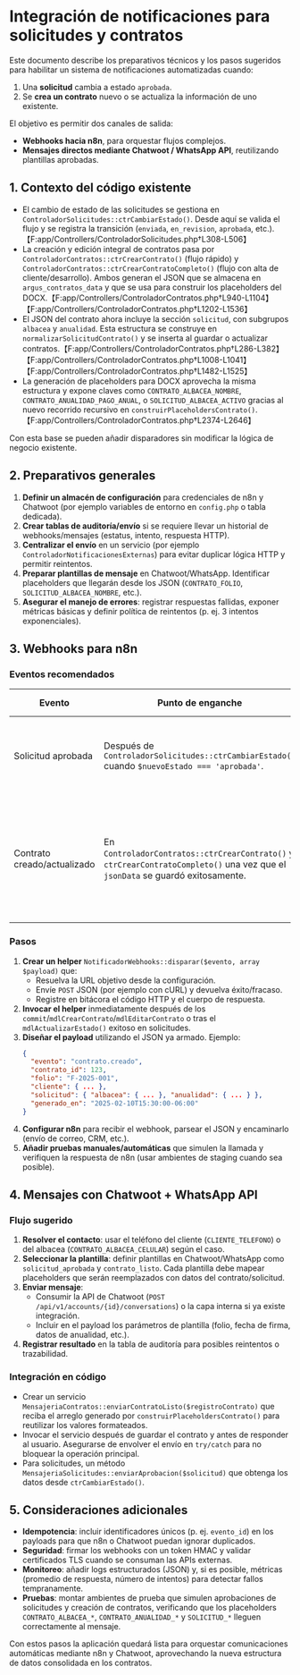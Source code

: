 # Integración de notificaciones para solicitudes y contratos

Este documento describe los preparativos técnicos y los pasos sugeridos para habilitar un sistema de notificaciones automatizadas cuando:

1. Una **solicitud** cambia a estado `aprobada`.
2. Se **crea un contrato** nuevo o se actualiza la información de uno existente.

El objetivo es permitir dos canales de salida:

* **Webhooks hacia n8n**, para orquestar flujos complejos.
* **Mensajes directos mediante Chatwoot / WhatsApp API**, reutilizando plantillas aprobadas.

## 1. Contexto del código existente

- El cambio de estado de las solicitudes se gestiona en `ControladorSolicitudes::ctrCambiarEstado()`. Desde aquí se valida el flujo y se registra la transición (`enviada`, `en_revision`, `aprobada`, etc.).【F:app/Controllers/ControladorSolicitudes.php†L308-L506】
- La creación y edición integral de contratos pasa por `ControladorContratos::ctrCrearContrato()` (flujo rápido) y `ControladorContratos::ctrCrearContratoCompleto()` (flujo con alta de cliente/desarrollo). Ambos generan el JSON que se almacena en `argus_contratos_data` y que se usa para construir los placeholders del DOCX.【F:app/Controllers/ControladorContratos.php†L940-L1104】【F:app/Controllers/ControladorContratos.php†L1202-L1536】
- El JSON del contrato ahora incluye la sección `solicitud`, con subgrupos `albacea` y `anualidad`. Esta estructura se construye en `normalizarSolicitudContrato()` y se inserta al guardar o actualizar contratos.【F:app/Controllers/ControladorContratos.php†L286-L382】【F:app/Controllers/ControladorContratos.php†L1008-L1041】【F:app/Controllers/ControladorContratos.php†L1482-L1525】
- La generación de placeholders para DOCX aprovecha la misma estructura y expone claves como `CONTRATO_ALBACEA_NOMBRE`, `CONTRATO_ANUALIDAD_PAGO_ANUAL`, o `SOLICITUD_ALBACEA_ACTIVO` gracias al nuevo recorrido recursivo en `construirPlaceholdersContrato()`.【F:app/Controllers/ControladorContratos.php†L2374-L2646】

Con esta base se pueden añadir disparadores sin modificar la lógica de negocio existente.

## 2. Preparativos generales

1. **Definir un almacén de configuración** para credenciales de n8n y Chatwoot (por ejemplo variables de entorno en `config.php` o tabla dedicada).
2. **Crear tablas de auditoría/envío** si se requiere llevar un historial de webhooks/mensajes (estatus, intento, respuesta HTTP).
3. **Centralizar el envío** en un servicio (por ejemplo `ControladorNotificacionesExternas`) para evitar duplicar lógica HTTP y permitir reintentos.
4. **Preparar plantillas de mensaje** en Chatwoot/WhatsApp. Identificar placeholders que llegarán desde los JSON (`CONTRATO_FOLIO`, `SOLICITUD_ALBACEA_NOMBRE`, etc.).
5. **Asegurar el manejo de errores**: registrar respuestas fallidas, exponer métricas básicas y definir política de reintentos (p. ej. 3 intentos exponenciales).

## 3. Webhooks para n8n

### Eventos recomendados

| Evento | Punto de enganche | Datos sugeridos |
| --- | --- | --- |
| Solicitud aprobada | Después de `ControladorSolicitudes::ctrCambiarEstado()` cuando `$nuevoEstado === 'aprobada'`. | `solicitud` completa, resumen del cliente, id de usuario que aprobó, timestamp. |
| Contrato creado/actualizado | En `ControladorContratos::ctrCrearContrato()` y `ctrCrearContratoCompleto()` una vez que el `jsonData` se guardó exitosamente. | JSON del contrato (`cliente`, `desarrollo`, `contrato`, `solicitud`), `contrato_id`, `folio`, usuario que realizó la acción. |

### Pasos

1. **Crear un helper** `NotificadorWebhooks::disparar($evento, array $payload)` que:
   - Resuelva la URL objetivo desde la configuración.
   - Envíe `POST` JSON (por ejemplo con cURL) y devuelva éxito/fracaso.
   - Registre en bitácora el código HTTP y el cuerpo de respuesta.
2. **Invocar el helper** inmediatamente después de los `commit`/`mdlCrearContrato`/`mdlEditarContrato` o tras el `mdlActualizarEstado()` exitoso en solicitudes.
3. **Diseñar el payload** utilizando el JSON ya armado. Ejemplo:
   ```json
   {
     "evento": "contrato.creado",
     "contrato_id": 123,
     "folio": "F-2025-001",
     "cliente": { ... },
     "solicitud": { "albacea": { ... }, "anualidad": { ... } },
     "generado_en": "2025-02-10T15:30:00-06:00"
   }
   ```
4. **Configurar n8n** para recibir el webhook, parsear el JSON y encaminarlo (envío de correo, CRM, etc.).
5. **Añadir pruebas manuales/automáticas** que simulen la llamada y verifiquen la respuesta de n8n (usar ambientes de staging cuando sea posible).

## 4. Mensajes con Chatwoot + WhatsApp API

### Flujo sugerido

1. **Resolver el contacto**: usar el teléfono del cliente (`CLIENTE_TELEFONO`) o del albacea (`CONTRATO_ALBACEA_CELULAR`) según el caso.
2. **Seleccionar la plantilla**: definir plantillas en Chatwoot/WhatsApp como `solicitud_aprobada` y `contrato_listo`. Cada plantilla debe mapear placeholders que serán reemplazados con datos del contrato/solicitud.
3. **Enviar mensaje**:
   - Consumir la API de Chatwoot (`POST /api/v1/accounts/{id}/conversations`) o la capa interna si ya existe integración.
   - Incluir en el payload los parámetros de plantilla (folio, fecha de firma, datos de anualidad, etc.).
4. **Registrar resultado** en la tabla de auditoría para posibles reintentos o trazabilidad.

### Integración en código

- Crear un servicio `MensajeriaContratos::enviarContratoListo($registroContrato)` que reciba el arreglo generado por `construirPlaceholdersContrato()` para reutilizar los valores formateados.
- Invocar el servicio después de guardar el contrato y antes de responder al usuario. Asegurarse de envolver el envío en `try/catch` para no bloquear la operación principal.
- Para solicitudes, un método `MensajeriaSolicitudes::enviarAprobacion($solicitud)` que obtenga los datos desde `ctrCambiarEstado()`.

## 5. Consideraciones adicionales

- **Idempotencia**: incluir identificadores únicos (p. ej. `evento_id`) en los payloads para que n8n o Chatwoot puedan ignorar duplicados.
- **Seguridad**: firmar los webhooks con un token HMAC y validar certificados TLS cuando se consuman las APIs externas.
- **Monitoreo**: añadir logs estructurados (JSON) y, si es posible, métricas (promedio de respuesta, número de intentos) para detectar fallos tempranamente.
- **Pruebas**: montar ambientes de prueba que simulen aprobaciones de solicitudes y creación de contratos, verificando que los placeholders `CONTRATO_ALBACEA_*`, `CONTRATO_ANUALIDAD_*` y `SOLICITUD_*` lleguen correctamente al mensaje.

Con estos pasos la aplicación quedará lista para orquestar comunicaciones automáticas mediante n8n y Chatwoot, aprovechando la nueva estructura de datos consolidada en los contratos.
